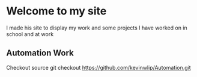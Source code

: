 # Welcome to my site

I made his site to display my work and some projects I have worked on in school and at work

## Automation Work
Checkout source git checkout https://github.com/kevinwlip/Automation.git
